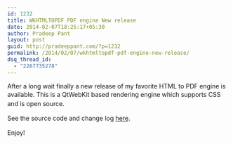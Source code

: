 ```yaml
---
id: 1232
title: WKHTMLTOPDF PDF engine New release
date: 2014-02-07T18:25:17+05:30
author: Pradeep Pant
layout: post
guid: http://pradeeppant.com/?p=1232
permalink: /2014/02/07/wkhtmltopdf-pdf-engine-new-release/
dsq_thread_id:
  - "2267735278"
---
```

After a long wait finally a new release of my favorite HTML to PDF engine is available. <span style="line-height: 1.5;">This is a QtWebKit based rendering engine which supports CSS and is open source.</span>

See the source code and change log [here](https://github.com/wkhtmltopdf/wkhtmltopdf/releases/tag/0.12.0).

<span style="line-height: 1.5;">Enjoy!</span>

&nbsp;
